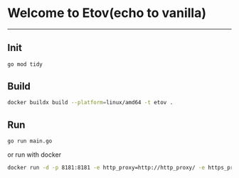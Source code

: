 # Welcome to Etov(echo to vanilla)
***
## Init
```bash
go mod tidy
```

## Build
```bash
docker buildx build --platform=linux/amd64 -t etov .
```
## Run
```bash
go run main.go
```
or run with docker
```bash
docker run -d -p 8181:8181 -e http_proxy=http://http_proxy/ -e https_proxy=http://https_proxy/ --name etov registry.cn-hangzhou.aliyuncs.com/ceerdecy/etov
```
